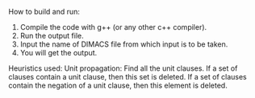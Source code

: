 How to build and run:
1. Compile the code with g++ (or any other c++ compiler).
2. Run the output file.
3. Input the name of DIMACS file from which input is to be taken.
4. You will get the output.

Heuristics used:
Unit propagation:
 Find all the unit clauses.
 If a set of clauses contain a unit clause, then this set is deleted.
 If a set of clauses contain the negation of a unit clause, then this element is deleted.

